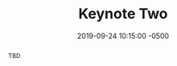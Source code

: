 ---
abstract: TBD
accepted: true
category: talk
date: 2019-09-24 10:15:00 -0500
difficulty: All
layout: session-details
permalink: /talk/keynote-two/
room: Salon A-E
sitemap: true
slides_url: null
talk_slot: full
title: Keynote Two
video_url: null
---
